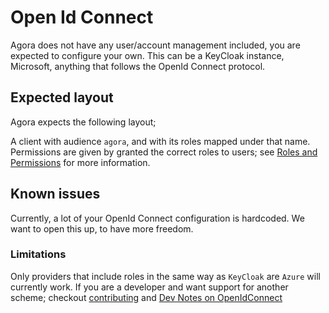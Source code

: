 
# Open Id Connect

Agora does not have any user/account management included, you are expected to configure your own.
This can be a KeyCloak instance, Microsoft, anything that follows the OpenId Connect protocol.

## Expected layout

Agora expects the following layout;

A client with audience `agora`, and with its roles mapped under that name. Permissions are given by granted the correct roles to users; see [Roles and Permissions](./roles-and-permissions)
for more information.

## Known issues

Currently, a lot of your OpenId Connect configuration is hardcoded. We want to open this up, to have more freedom.

### Limitations

Only providers that include roles in the same way as `KeyCloak` are `Azure` will currently work. If you are a developer
and want support for another scheme; checkout [contributing](../dev/contributing) and [Dev Notes on OpenIdConnect](../dev/local-open-id-connect#others)

